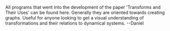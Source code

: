 All programs that went into the development of the paper 'Transforms and Their Uses' can be found here. Generally they are oriented towards creating graphs. Useful for anyone looking to get a visual understanding of transformations and their relations to dynamical systems.
--Daniel 
